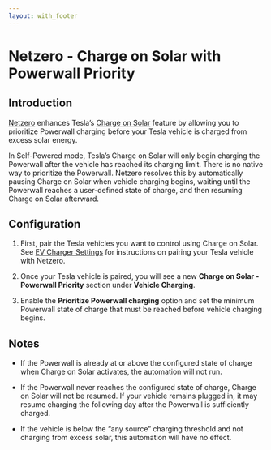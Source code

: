 ```yaml
---
layout: with_footer
---
```


# Netzero - Charge on Solar with Powerwall Priority

## Introduction

[Netzero](https://www.netzero.energy) enhances Tesla’s
[Charge on Solar](https://www.tesla.com/support/tesla-app/charge-on-solar)
feature by allowing you to prioritize Powerwall charging before your Tesla vehicle is charged from
excess solar energy.

In Self-Powered mode, Tesla’s Charge on Solar will only begin charging the Powerwall after the
vehicle has reached its charging limit. There is no native way to prioritize the Powerwall.
Netzero resolves this by automatically pausing Charge on Solar when vehicle charging begins,
waiting until the Powerwall reaches a user-defined state of charge, and then resuming
Charge on Solar afterward.

## Configuration

1. First, pair the Tesla vehicles you want to control using Charge on Solar.
   See [EV Charger Settings](https://www.netzero.energy/docs/ev_charger_settings) for instructions
   on pairing your Tesla vehicle with Netzero.

2. Once your Tesla vehicle is paired, you will see a new **Charge on Solar - Powerwall Priority**
   section under **Vehicle Charging**.

3. Enable the **Prioritize Powerwall charging** option and set the minimum Powerwall state of
   charge that must be reached before vehicle charging begins.

## Notes

- If the Powerwall is already at or above the configured state of charge when Charge on Solar
  activates, the automation will not run.

- If the Powerwall never reaches the configured state of charge, Charge on Solar will not be
  resumed. If your vehicle remains plugged in, it may resume charging the following day after the
  Powerwall is sufficiently charged.

- If the vehicle is below the “any source” charging threshold and not charging from excess solar,
  this automation will have no effect.
